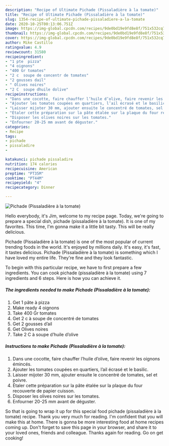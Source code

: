 ```yaml
---
description: "Recipe of Ultimate Pichade (Pissaladière à la tomate)"
title: "Recipe of Ultimate Pichade (Pissaladière à la tomate)"
slug: 1354-recipe-of-ultimate-pichade-pissaladiere-a-la-tomate
date: 2020-10-25T00:13:06.751Z
image: https://img-global.cpcdn.com/recipes/9de0bd19e9fd8e8f/751x532cq70/pichade-pissaladiere-a-la-tomate-photo-principale-de-la-recette.jpg
thumbnail: https://img-global.cpcdn.com/recipes/9de0bd19e9fd8e8f/751x532cq70/pichade-pissaladiere-a-la-tomate-photo-principale-de-la-recette.jpg
cover: https://img-global.cpcdn.com/recipes/9de0bd19e9fd8e8f/751x532cq70/pichade-pissaladiere-a-la-tomate-photo-principale-de-la-recette.jpg
author: Mike Castillo
ratingvalue: 4.9
reviewcount: 31580
recipeingredient:
- "1 pte  pizza"
- "4 oignons"
- "400 Gr tomates"
- "2 c  soupe de concentr de tomates"
- "2 gousses dail"
- " Olives noires"
- "2 C  soupe dhuile dolive"
recipeinstructions:
- "Dans une cocotte, faire chauffer l’huile d’olive, faire revenir les oignons émincés."
- "Ajouter les tomates coupées en quartiers, l’ail écrasé et le basilic."
- "Laisser mijoter 30 mm, ajouter ensuite le concentré de tomates, sel et poivre."
- "Étaler cette préparation sur la pâte étalée sur la plaque du four recouverte de papier cuisson."
- "Disposer les olives noires sur les tomates."
- "Enfourner 20-25 mm avant de déguster."
categories:
- Recipe
tags:
- pichade
- pissaladire
- 

katakunci: pichade pissaladire  
nutrition: 174 calories
recipecuisine: American
preptime: "PT35M"
cooktime: "PT44M"
recipeyield: "4"
recipecategory: Dinner

---
```



![Pichade (Pissaladière à la tomate)](https://img-global.cpcdn.com/recipes/9de0bd19e9fd8e8f/751x532cq70/pichade-pissaladiere-a-la-tomate-photo-principale-de-la-recette.jpg)

Hello everybody, it's Jim, welcome to my recipe page. Today, we're going to prepare a special dish, pichade (pissaladière à la tomate). It is one of my favorites. This time, I'm gonna make it a little bit tasty. This will be really delicious.

Pichade (Pissaladière à la tomate) is one of the most popular of current trending foods in the world. It's enjoyed by millions daily. It's easy, it's fast, it tastes delicious. Pichade (Pissaladière à la tomate) is something which I have loved my entire life. They're fine and they look fantastic.




To begin with this particular recipe, we have to first prepare a few ingredients. You can cook pichade (pissaladière à la tomate) using 7 ingredients and 6 steps. Here is how you can achieve it.

<!--inarticleads1-->

##### The ingredients needed to make Pichade (Pissaladière à la tomate):

1. Get 1 pâte à pizza
1. Make ready 4 oignons
1. Take 400 Gr tomates
1. Get 2 c à soupe de concentré de tomates
1. Get 2 gousses d’ail
1. Get  Olives noires
1. Take 2 C à soupe d’huile d’olive




<!--inarticleads2-->

##### Instructions to make Pichade (Pissaladière à la tomate):

1. Dans une cocotte, faire chauffer l’huile d’olive, faire revenir les oignons émincés.
1. Ajouter les tomates coupées en quartiers, l’ail écrasé et le basilic.
1. Laisser mijoter 30 mm, ajouter ensuite le concentré de tomates, sel et poivre.
1. Étaler cette préparation sur la pâte étalée sur la plaque du four recouverte de papier cuisson.
1. Disposer les olives noires sur les tomates.
1. Enfourner 20-25 mm avant de déguster.




So that is going to wrap it up for this special food pichade (pissaladière à la tomate) recipe. Thank you very much for reading. I'm confident that you will make this at home. There is gonna be more interesting food at home recipes coming up. Don't forget to save this page in your browser, and share it to your loved ones, friends and colleague. Thanks again for reading. Go on get cooking!
